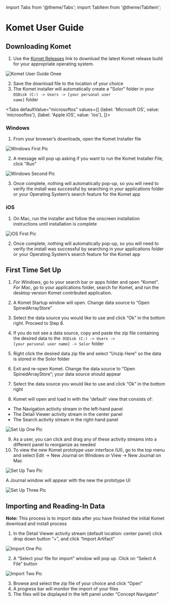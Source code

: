 import Tabs from '@theme/Tabs';
import TabItem from '@theme/TabItem';

# Komet User Guide

## Downloading Komet

1. Use the [Komet Releases](https://github.com/ikmdev/komet/releases) link to download the latest Komet release build for your appropriate operating system.

![Komet User Guide Onee](user_guide_images/Komet_User_Guide_One.png)

2. Save the download file to the location of your choice
3. The Komet installer will automatically create a "Solor" folder in your <code>OSDisk (C:) -> Users -> [your personal user name]</code> folder 


<Tabs
  defaultValue="microsoftos"
  values={[
    {label: 'Microsoft OS', value: 'microsoftos'},
    {label: 'Apple iOS', value: 'ios'},
  ]}>

<TabItem value="microsoftos">

### Windows

1.	From your browser’s downloads, open the Komet Installer file

![Windows First Pic](user_guide_images/windows1.png)

2.	A message will pop up asking if you want to run the Komet Installer File, click "Run"

![Windows Second Pic](user_guide_images/windows2.png)

3.	Once complete, nothing will automatically pop-up, so you will need to verify the install was successful by searching in your applications folder or your Operating System’s search feature for the Komet app




</TabItem>

<TabItem value="ios">

### iOS

1.	On Mac, run the installer and follow the onscreen installation instructions until installation is complete

![iOS First Pic](user_guide_images/ios1.png)

2.	Once complete, nothing will automatically pop-up, so you will need to verify the install was successful by searching in your applications folder or your Operating System’s search feature for the Komet app

</TabItem>

</Tabs>

## First Time Set Up 
1.	*For Windows*, go to your search bar or apps folder and open “Komet”. *For Mac*, go to your applications folder, search for Komet, and run the desktop version Komet contributed application. 
2.	A Komet Startup window will open. Change data source to “Open SpinedArrayStore”
3.	Select the data source you would like to use and click “Ok” in the bottom right. Proceed to Step 8. 
4.	If you do not see a data source, copy and paste the zip file containing the desired data to the<code> OSDisk (C:) -> Users -> [your personal user name] -> Solor</code> folder 
5.	Right click the desired data zip file and select "Unzip Here" so the data is stored in the Solor folder 
6.	Exit and re-open Komet. Change the data source to “Open SpinedArrayStore”; your data source should appear
7.	Select the data source you would like to use and click “Ok” in the bottom right 

8.	Komet will open and load in with the 'default' view that consists of:
- The Navigation activity stream in the left-hand panel 
- The Detail Viewer activity stream in the center panel 
- The Search activity stream in the right-hand panel

![Set Up One Pic](user_guide_images/setUp1.png)

9.	As a user, you can click and drag any of these activity streams into a different panel to reorganize as needed
10.	To view the new Komet prototype user interface (UI), go to the top menu and select Edit → New Journal on Windows or View → New Journal on Mac

![Set Up Two Pic](user_guide_images/setUp2.png)

A Journal window will appear with the new the prototype UI

![Set Up Three Pic](user_guide_images/setUp3.png)

## Importing and Reading-In Data
**Note:** This process is to import data after you have finished the initial Komet download and install process
1.	In the Detail Viewer activity stream (default location: center panel) click drop down button “+”, and click “Import Artifact"

![Import One Pic](user_guide_images/import1.png)

2.	A “Select your file for import” window will pop up. Click on “Select A File” button

![Import Two Pic](user_guide_images/import2.png)

3.	Browse and select the zip file of your choice and click “Open” 
4.	A progress bar will monitor the import of your files 
5.	The files will be displayed in the left panel under “Concept Navigator”

